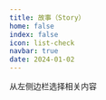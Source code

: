 ```yaml
---
title: 故事（Story）
home: false
index: false
icon: list-check
navbar: true
date: 2024-01-02
---
```



从左侧边栏选择相关内容